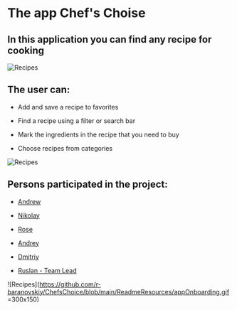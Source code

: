 # The app Chef's Choise

## In this application you can find any recipe for cooking

![Recipes](https://github.com/r-baranovskiy/ChefsChoice/blob/main/ReadmeResources/appMain.gif)

## The user can:

- Add and save a recipe to favorites

- Find a recipe using a filter or search bar

- Mark the ingredients in the recipe that you need to buy

- Choose recipes from categories

![Recipes](https://github.com/r-baranovskiy/ChefsChoice/blob/main/ReadmeResources/appSearch.gif)

## Persons participated in the project:

- [Andrew](https://github.com/AndrewFrolenkov)
- [Nikolay](https://github.com/ZvonarevNikolai)
- [Rose](https://github.com/HelloRose2211)
- [Andrey](https://github.com/MrMurman)
- [Dmitriy](https://github.com/DmitriiSafin)

- [Ruslan - Team Lead](https://github.com/r-baranovskiy)

![Recipes](https://github.com/r-baranovskiy/ChefsChoice/blob/main/ReadmeResources/appOnboarding.gif =300x150)
